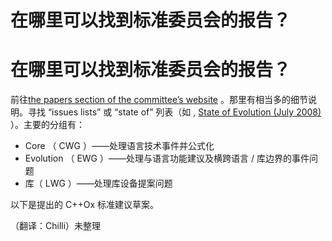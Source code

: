 # 在哪里可以找到标准委员会的报告？

# 在哪里可以找到标准委员会的报告？

前往[the papers section of the committee’s website](http://www.open-std.org/jtc1/sc22/wg21/docs/papers/) 。那里有相当多的细节说明。寻找 “issues lists” 或 “state of” 列表（如 , [State of Evolution (July 2008)](http://www.open-std.org/jtc1/sc22/wg21/docs/papers/2008/n2705.html) ）。主要的分组有：

*   Core （ CWG ）——处理语言技术事件并公式化
*   Evolution （ EWG ）——处理与语言功能建议及横跨语言 / 库边界的事件问题
*   库（ LWG ）——处理库设备提案问题

以下是提出的 C++Ox 标准建议草案。

（翻译：Chilli）未整理